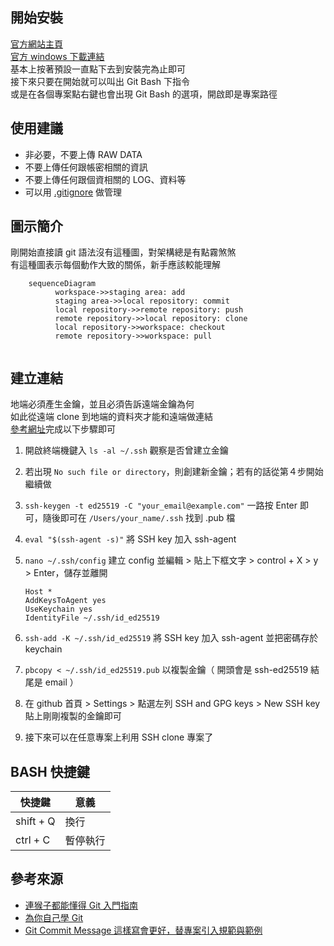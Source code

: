 ## 開始安裝
[官方網站主頁](https://git-scm.com/)  
[官方 windows 下載連結](https://gitforwindows.org/)  
基本上按著預設一直點下去到安裝完為止即可  
接下來只要在開始就可以叫出 Git Bash 下指令  
或是在各個專案點右鍵也會出現 Git Bash 的選項，開啟即是專案路徑

## 使用建議
* 非必要，不要上傳 RAW DATA
* 不要上傳任何跟帳密相關的資訊
* 不要上傳任何跟個資相關的 LOG、資料等
* 可以用 [.gitignore](https://github.com/yuning-lin/EnvironmentSetup/blob/main/Git/Ignore.md) 做管理

## 圖示簡介  
剛開始直接讀 git 語法沒有這種圖，對架構總是有點霧煞煞  
有這種圖表示每個動作大致的關係，新手應該較能理解  

```mermaid
    sequenceDiagram
          workspace->>staging area: add
          staging area->>local repository: commit
          local repository->>remote repository: push
          remote repository->>local repository: clone
          local repository->>workspace: checkout
          remote repository->>workspace: pull
        
```

## 建立連結
地端必須產生金鑰，並且必須告訴遠端金鑰為何  
如此從遠端 clone 到地端的資料夾才能和遠端做連結  
[參考網址](https://docs.github.com/en/authentication/connecting-to-github-with-ssh/checking-for-existing-ssh-keys)完成以下步驟即可  
1. 開啟終端機鍵入 `ls -al ~/.ssh` 觀察是否曾建立金鑰
2. 若出現 `No such file or directory`，則創建新金鑰；若有的話從第４步開始繼續做
3. `ssh-keygen -t ed25519 -C "your_email@example.com"` 一路按 Enter 即可，隨後即可在 `/Users/your_name/.ssh` 找到 .pub 檔
4. `eval "$(ssh-agent -s)"` 將 SSH key 加入 ssh-agent
5. `nano ~/.ssh/config` 建立 config 並編輯 > 貼上下框文字 > control + X > y > Enter，儲存並離開
      
    ```
    Host *
    AddKeysToAgent yes
    UseKeychain yes
    IdentityFile ~/.ssh/id_ed25519
    ```
6. `ssh-add -K ~/.ssh/id_ed25519` 將 SSH key 加入 ssh-agent 並把密碼存於 keychain
7. `pbcopy < ~/.ssh/id_ed25519.pub` 以複製金鑰（ 開頭會是 ssh-ed25519 結尾是 email ）
8. 在 github 首頁 > Settings > 點選左列 SSH and GPG keys > New SSH key 貼上剛剛複製的金鑰即可
9. 接下來可以在任意專案上利用 SSH clone 專案了

## BASH 快捷鍵
快捷鍵|意義
----|----
shift + Q | 換行
ctrl + C | 暫停執行

## 參考來源
* [連猴子都能懂得 Git 入門指南](https://backlog.com/git-tutorial/tw/intro/intro2_1.html)
* [為你自己學 Git](https://gitbook.tw/)
* [Git Commit Message 這樣寫會更好，替專案引入規範與範例](https://wadehuanglearning.blogspot.com/2019/05/commit-commit-commit-why-what-commit.html)


